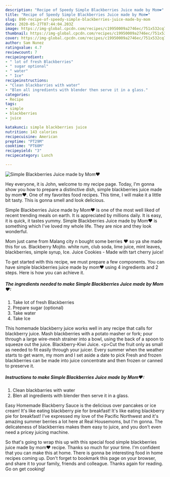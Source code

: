 ```yaml
---
description: "Recipe of Speedy Simple Blackberries Juice made by Mom❤"
title: "Recipe of Speedy Simple Blackberries Juice made by Mom❤"
slug: 890-recipe-of-speedy-simple-blackberries-juice-made-by-mom
date: 2020-05-27T07:44:04.203Z
image: https://img-global.cpcdn.com/recipes/c19950009a2746ec/751x532cq70/simple-blackberries-juice-made-by-mom❤-recipe-main-photo.jpg
thumbnail: https://img-global.cpcdn.com/recipes/c19950009a2746ec/751x532cq70/simple-blackberries-juice-made-by-mom❤-recipe-main-photo.jpg
cover: https://img-global.cpcdn.com/recipes/c19950009a2746ec/751x532cq70/simple-blackberries-juice-made-by-mom❤-recipe-main-photo.jpg
author: Sam Nunez
ratingvalue: 4.7
reviewcount: 7
recipeingredient:
- " lot of fresh Blackberries"
- " sugar optional"
- " water"
- " Ice"
recipeinstructions:
- "Clean blackbarries with water"
- "Blen all ingredients with blender then serve it in a glass."
categories:
- Recipe
tags:
- simple
- blackberries
- juice

katakunci: simple blackberries juice 
nutrition: 143 calories
recipecuisine: American
preptime: "PT29M"
cooktime: "PT60M"
recipeyield: "3"
recipecategory: Lunch

---
```



![Simple Blackberries Juice made by Mom❤](https://img-global.cpcdn.com/recipes/c19950009a2746ec/751x532cq70/simple-blackberries-juice-made-by-mom❤-recipe-main-photo.jpg)

Hey everyone, it is John, welcome to my recipe page. Today, I'm gonna show you how to prepare a distinctive dish, simple blackberries juice made by mom❤. One of my favorites food recipes. This time, I will make it a little bit tasty. This is gonna smell and look delicious.

Simple Blackberries Juice made by Mom❤ is one of the most well liked of recent trending meals on earth. It is appreciated by millions daily. It is easy, it is quick, it tastes yummy. Simple Blackberries Juice made by Mom❤ is something which I've loved my whole life. They are nice and they look wonderful.

Mom just came from Malang city n bought some berries ❤ so ya she made this for us. Blackberry Mojito. white rum, club soda, lime juice, mint leaves, blackberries, simple syrup, Ice. Juice Cookies - Made with tart cherry juice!


To get started with this recipe, we must prepare a few components. You can have simple blackberries juice made by mom❤ using 4 ingredients and 2 steps. Here is how you can achieve it.

<!--inarticleads1-->

##### The ingredients needed to make Simple Blackberries Juice made by Mom❤:

1. Take  lot of fresh Blackberries
1. Prepare  sugar (optional)
1. Take  water
1. Take  Ice


This homemade blackberry juice works well in any recipe that calls for blackberry juice. Mash blackberries with a potato masher or fork; pour through a large wire-mesh strainer into a bowl, using the back of a spoon to squeeze out the juice. Blackberry-Kiwi Juice. &lt;p&gt;Cut the fruit only as small as needed to fit easily through your juicer. Every summer when the weather starts to get warm, my mom and I set aside a date to pick Fresh and frozen blackberries can be made into juice concentrate and then frozen or canned to preserve it. 

<!--inarticleads2-->

##### Instructions to make Simple Blackberries Juice made by Mom❤:

1. Clean blackbarries with water
1. Blen all ingredients with blender then serve it in a glass.


Easy Homemade Blackberry Sauce is the delicious over pancakes or ice cream! It&#39;s like eating blackberry pie for breakfast! It&#39;s like eating blackberry pie for breakfast! I&#39;ve expressed my love of the Pacific Northwest and it&#39;s amazing summer berries a lot here at Real Housemoms, but I&#39;m gonna. The delicateness of blackberries makes them easy to juice, and you don&#39;t even need a pricey juicing machine. 

So that's going to wrap this up with this special food simple blackberries juice made by mom❤ recipe. Thanks so much for your time. I'm confident that you can make this at home. There is gonna be interesting food in home recipes coming up. Don't forget to bookmark this page on your browser, and share it to your family, friends and colleague. Thanks again for reading. Go on get cooking!
